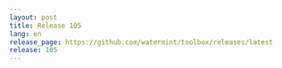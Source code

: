 ```yaml
---
layout: post
title: Release 105
lang: en
release_page: https://github.com/watermint/toolbox/releases/latest
release: 105
---
```



